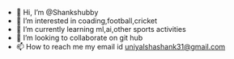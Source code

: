 - 👋 Hi, I’m @Shankshubby
- 👀 I’m interested in coading,football,cricket
- 🌱 I’m currently learning ml,ai,other sports activities
- 💞️ I’m looking to collaborate on git hub
- 📫 How to reach me my email id uniyalshashank31@gmail.com

<!---
Shankshubby/Shankshubby is a ✨ special ✨ repository because its `README.md` (this file) appears on your GitHub profile.
You can click the Preview link to take a look at your changes.
--->

